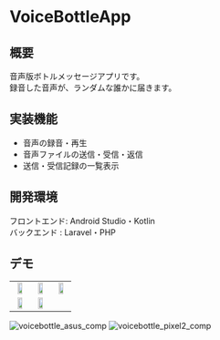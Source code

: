 # VoiceBottleApp

## 概要
音声版ボトルメッセージアプリです。<br>
録音した音声が、ランダムな誰かに届きます。

## 実装機能
- 音声の録音・再生
- 音声ファイルの送信・受信・返信
- 送信・受信記録の一覧表示

## 開発環境
フロントエンド: Android Studio・Kotlin<br>
バックエンド  : Laravel・PHP

## デモ
<table border=0>
  <tr>
    <td align="center"><img src="https://user-images.githubusercontent.com/51155766/118807756-a9c0bd80-b8e3-11eb-8990-0f0b2904208b.png" width="60%"></td>
    <td align="center"><img src="https://user-images.githubusercontent.com/51155766/118807756-a9c0bd80-b8e3-11eb-8990-0f0b2904208b.png" width="60%"></td>
    <td align="center"><img src="https://user-images.githubusercontent.com/51155766/118807756-a9c0bd80-b8e3-11eb-8990-0f0b2904208b.png" width="60%"></td>
  </tr>
  <tr>
    <td align="center"><img src="https://user-images.githubusercontent.com/51155766/118807756-a9c0bd80-b8e3-11eb-8990-0f0b2904208b.png" width="60%"></td>
    <td align="center"><img src="https://user-images.githubusercontent.com/51155766/118807756-a9c0bd80-b8e3-11eb-8990-0f0b2904208b.png" width="60%"></td>
  </tr>
</table>

![voicebottle_asus_comp](https://user-images.githubusercontent.com/51155766/118804708-00c49380-b8e0-11eb-9e86-55285245116b.gif)
![voicebottle_pixel2_comp](https://user-images.githubusercontent.com/51155766/118804719-0326ed80-b8e0-11eb-8aae-58580f636d9f.gif)
